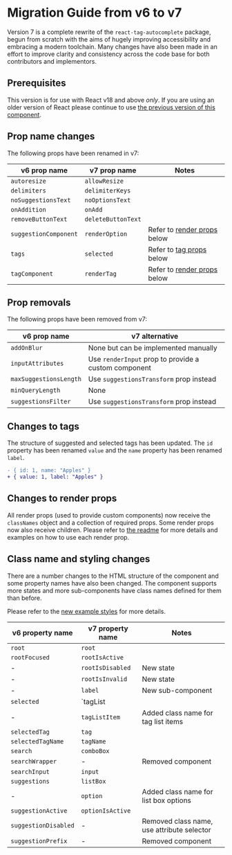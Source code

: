 # Migration Guide from v6 to v7

Version 7 is a complete rewrite of the `react-tag-autocomplete` package, begun from scratch with the aims of hugely improving accessibility and embracing a modern toolchain. Many changes have also been made in an effort to improve clarity and consistency across the code base for both contributors and implementors.

## Prerequisites

This version is for use with React v18 and above _only_. If you are using an older version of React please continue to use [the previous version of this component](https://github.com/i-like-robots/react-tags).

## Prop name changes

The following props have been renamed in v7:

| v6 prop name          | v7 prop name       | Notes                                                   |
| --------------------- | ------------------ | ------------------------------------------------------- |
| `autoresize`          | `allowResize`      |                                                         |
| `delimiters`          | `delimiterKeys`    |                                                         |
| `noSuggestionsText`   | `noOptionsText`    |                                                         |
| `onAddition`          | `onAdd`            |                                                         |
| `removeButtonText`    | `deleteButtonText` |                                                         |
| `suggestionComponent` | `renderOption`     | Refer to [render props](#changes-to-render-props) below |
| `tags`                | `selected`         | Refer to [tag props](#changes-to-tags) below            |
| `tagComponent`        | `renderTag`        | Refer to [render props](#changes-to-render-props) below |

## Prop removals

The following props have been removed from v7:

| v6 prop name           | v7 alternative                                       |
| ---------------------- | ---------------------------------------------------- |
| `addOnBlur`            | None but can be implemented manually                 |
| `inputAttributes`      | Use `renderInput` prop to provide a custom component |
| `maxSuggestionsLength` | Use `suggestionsTransform` prop instead              |
| `minQueryLength`       | None                                                 |
| `suggestionsFilter`    | Use `suggestionsTransform` prop instead              |

## Changes to tags

The structure of suggested and selected tags has been updated. The `id` property has been renamed `value` and the `name` property has been renamed `label`.

```diff
- { id: 1, name: "Apples" }
+ { value: 1, label: "Apples" }
```

## Changes to render props

All render props (used to provide custom components) now receive the `classNames` object and a collection of required props. Some render props now also receive children. Please refer to [the readme](readme.md#props) for more details and examples on how to use each render prop.

## Class name and styling changes

There are a number changes to the HTML structure of the component and some property names have also been changed. The component supports more states and more sub-components have class names defined for them than before.

Please refer to the [new example styles](example/src/styles.css) for more details.

| v6 property name     | v7 property name | Notes                                      |
| -------------------- | ---------------- | ------------------------------------------ |
| `root`               | `root`           |                                            |
| `rootFocused`        | `rootIsActive`   |                                            |
| -                    | `rootIsDisabled` | New state                                  |
| -                    | `rootIsInvalid`  | New state                                  |
| -                    | `label`          | New sub-component                          |
| `selected`           | `tagList         |                                            |
| -                    | `tagListItem`    | Added class name for tag list items        |
| `selectedTag`        | `tag`            |                                            |
| `selectedTagName`    | `tagName`        |                                            |
| `search`             | `comboBox`       |                                            |
| `searchWrapper`      | -                | Removed component                          |
| `searchInput`        | `input`          |                                            |
| `suggestions`        | `listBox`        |                                            |
| -                    | `option`         | Added class name for list box options      |
| `suggestionActive`   | `optionIsActive` |                                            |
| `suggestionDisabled` | -                | Removed class name, use attribute selector |
| `suggestionPrefix`   | -                | Removed component                          |
